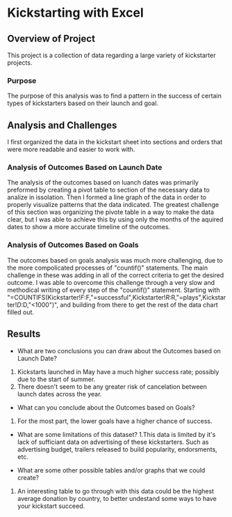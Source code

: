 # Kickstarting with Excel

## Overview of Project
This project is a collection of data regarding a large variety of kickstarter projects.

### Purpose
The purpose of this analysis was to find a pattern in the success of certain types of kickstarters based on their launch and goal. 

## Analysis and Challenges
I first organized the data in the kickstart sheet into sections and orders that were more readable and easier to work with. 

### Analysis of Outcomes Based on Launch Date
The analysis of the outcomes based on luanch dates was primarily preformed by creating a pivot table to section of the necessary data to analize in issolation. 
Then I formed a line graph of the data in order to properly visualize patterns that the data indicated. 
The greatest challenge of this section was organizing the pivote table in a way to make the data clear, but I was able to achieve this by using only the months of the aquired dates to show a more accurate timeline of the outcomes. 

### Analysis of Outcomes Based on Goals
The outcomes based on goals analysis was much more challenging, due to the more compolicated processes of "countif()" statements. The main challenge in these was adding in all of the correct criteria to get the desired outcome. 
I was able to overcome this challenge through a very slow and methodical writing of every step of the "countif()" statement. Starting with "=COUNTIFS(Kickstarter!$F:$F,"=successful",Kickstarter!$R:$R,"=plays",Kickstarter!$D:$D,"<1000")", and building from there to get the rest of the data chart filled out. 

## Results

- What are two conclusions you can draw about the Outcomes based on Launch Date?
1. Kickstarts launched in May have a much higher success rate; possibly due to the start of summer. 
2. There doesn't seem to be any greater risk of cancelation between launch dates across the year. 

- What can you conclude about the Outcomes based on Goals?
1. For the most part, the lower goals have a higher chance of success.

- What are some limitations of this dataset?
1.This data is limited by it's lack of sufficiant data on advertising of these kickstarters. Such as advertising budget, trailers released to build popularity, endorsments, etc. 

- What are some other possible tables and/or graphs that we could create?
1. An interesting table to go through with this data could be the highest average donation by country, to better undestand some ways to have your kickstart succeed. 
